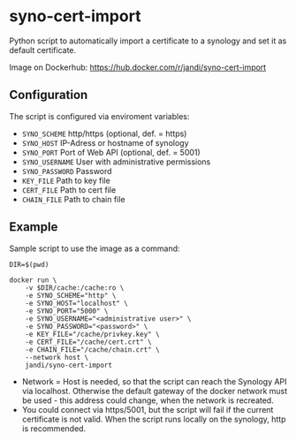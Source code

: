 # syno-cert-import #

Python script to automatically import a certificate to a synology and set it as default certificate.

Image on Dockerhub: <https://hub.docker.com/r/jandi/syno-cert-import>

## Configuration ##

The script is configured via enviroment variables:

- `SYNO_SCHEME` http/https (optional, def. = https)
- `SYNO_HOST` IP-Adress or hostname of synology
- `SYNO_PORT` Port of Web API (optional, def. = 5001)
- `SYNO_USERNAME` User with administrative permissions
- `SYNO_PASSWORD` Password
- `KEY_FILE` Path to key file
- `CERT_FILE` Path to cert file
- `CHAIN_FILE` Path to chain file

## Example ##

Sample script to use the image as a command:

```shell
DIR=$(pwd)

docker run \
    -v $DIR/cache:/cache:ro \
    -e SYNO_SCHEME="http" \
    -e SYNO_HOST="localhost" \
    -e SYNO_PORT="5000" \
    -e SYNO_USERNAME="<administrative user>" \
    -e SYNO_PASSWORD="<password>" \
    -e KEY_FILE="/cache/privkey.key" \
    -e CERT_FILE="/cache/cert.crt" \
    -e CHAIN_FILE="/cache/chain.crt" \
    --network host \
    jandi/syno-cert-import
```
- Network = Host is needed, so that the script can reach the Synology API via localhost. Otherwise the default gateway of the docker network must be used - this address could change, when the network is recreated.
- You could connect via https/5001, but the script will fail if the current certificate is not valid. When the script runs locally on the synology, http is recommended.
